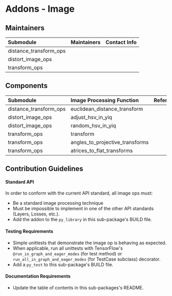 # Addons - Image

## Maintainers
| Submodule  |  Maintainers  | Contact Info   |
|:---------- |:----------- |:--------------|
| distance_transform_ops |  |  |
| distort_image_ops |  |  | 
| transform_ops |  |  | 

## Components 
| Submodule  | Image Processing Function |  Reference  |
|:---------- |:----------- |:----------- |
| distance_transform_ops | euclidean_distance_transform | |
| distort_image_ops |  adjust_hsv_in_yiq |  |
| distort_image_ops | random_hsv_in_yiq |  |
| transform_ops | transform |  | 
| transform_ops | angles_to_projective_transforms | | 
| transform_ops | atrices_to_flat_transforms | | 

## Contribution Guidelines
#### Standard API
In order to conform with the current API standard, all image ops
must:
 * Be a standard image processing technique 
 * Must be impossible to implement in one of the other API
 standards (Layers, Losses, etc.).
 * Add the addon to the `py_library` in this sub-package's BUILD file.

#### Testing Requirements
 * Simple unittests that demonstrate the image op is behaving as
    expected.
 * When applicable, run all unittests with TensorFlow's
   `@run_in_graph_and_eager_modes` (for test method)
   or `run_all_in_graph_and_eager_modes` (for TestCase subclass)
   decorator.
 * Add a `py_test` to this sub-package's BUILD file.

#### Documentation Requirements
 * Update the table of contents in this sub-packages's README.
